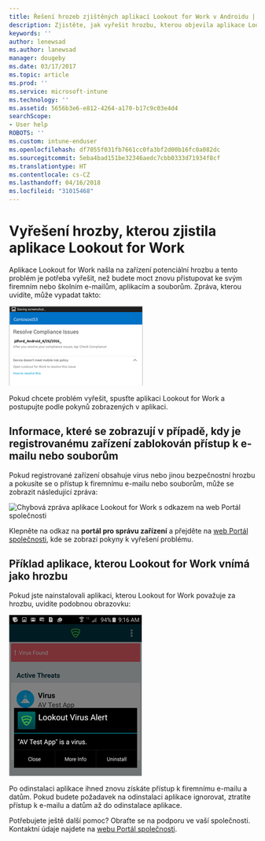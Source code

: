 ```yaml
---
title: Řešení hrozeb zjištěných aplikací Lookout for Work v Androidu | Dokumentace Microsoftu
description: Zjistěte, jak vyřešit hrozbu, kterou objevila aplikace Lookout for Work na Androidu.
keywords: ''
author: lenewsad
ms.author: lanewsad
manager: dougeby
ms.date: 03/17/2017
ms.topic: article
ms.prod: ''
ms.service: microsoft-intune
ms.technology: ''
ms.assetid: 5656b3e6-e812-4264-a170-b17c9c03e4d4
searchScope:
- User help
ROBOTS: ''
ms.custom: intune-enduser
ms.openlocfilehash: df7055f031fb7661cc0fa3bf2d00b16fc0a082dc
ms.sourcegitcommit: 5eba4bad151be32346aedc7cbb0333d71934f8cf
ms.translationtype: HT
ms.contentlocale: cs-CZ
ms.lasthandoff: 04/16/2018
ms.locfileid: "31015468"
---
```

# <a name="resolve-a-threat-found-by-lookout-for-work"></a>Vyřešení hrozby, kterou zjistila aplikace Lookout for Work

Aplikace Lookout for Work našla na zařízení potenciální hrozbu a tento problém je potřeba vyřešit, než budete moct znovu přistupovat ke svým firemním nebo školním e-mailům, aplikacím a souborům. Zpráva, kterou uvidíte, může vypadat takto:

![Lookout for Work našla v zařízení hrozbu](./media/lookout-threat-found-android.png)

Pokud chcete problém vyřešit, spusťte aplikaci Lookout for Work a postupujte podle pokynů zobrazených v aplikaci.

## <a name="what-you-might-see-if-your-enrolled-device-is-blocked-from-accessing-email-or-files"></a>Informace, které se zobrazují v případě, kdy je registrovanému zařízení zablokován přístup k e-mailu nebo souborům

Pokud registrované zařízení obsahuje virus nebo jinou bezpečnostní hrozbu a pokusíte se o přístup k firemnímu e-mailu nebo souborům, může se zobrazit následující zpráva:

![Chybová zpráva aplikace Lookout for Work s odkazem na web Portál společnosti](./media/mtd-go-to-device-management-portal-android.png)

Klepněte na odkaz na **portál pro správu zařízení** a přejděte na [web Portál společnosti](https://portal.manage.microsoft.com#HelpDeskDialog), kde se zobrazí pokyny k vyřešení problému.

## <a name="example-of-an-app-that-lookout-for-work-sees-as-a-threat"></a>Příklad aplikace, kterou Lookout for Work vnímá jako hrozbu

Pokud jste nainstalovali aplikaci, kterou Lookout for Work považuje za hrozbu, uvidíte podobnou obrazovku:

![příklad zprávy s výstrahou aplikace Lookout for Work upozorňující na virus](./media/lookout-virus-alert-android.png)

Po odinstalaci aplikace ihned znovu získáte přístup k firemnímu e-mailu a datům. Pokud budete požadavek na odinstalaci aplikace ignorovat, ztratíte přístup k e-mailu a datům až do odinstalace aplikace.

Potřebujete ještě další pomoc? Obraťte se na podporu ve vaší společnosti. Kontaktní údaje najdete na [webu Portál společnosti](https://portal.manage.microsoft.com#HelpDeskDialog).

